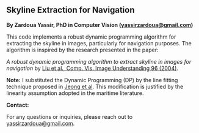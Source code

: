 ## Skyline Extraction for Navigation

**By Zardoua Yassir, PhD in Computer Vision (yassirzardoua@gmail.com)**

This code implements a robust dynamic programming algorithm for extracting the skyline in images, particularly for navigation purposes. The algorithm is inspired by the research presented in the paper:

*A robust dynamic programming algorithm to extract skyline in images for navigation* by [Liu et al., Comp. Vis. Image Understanding 96 (2004)](https://www.sciencedirect.com/science/article/abs/pii/S0167865504002302?casa_token=qoOQeeQm8eIAAAAA:lepXxF98faAiFm0nDuCx0tXb8F6DmrN8zCt-tOSjklpBL2tf1NeThBQaVKFk9Jwy7EjfzsZe_os).

**Note:**
I substituted the Dynamic Programming (DP) by the line fitting technique proposed in [Jeong et al](https://link.springer.com/article/10.1007/s11045-018-0602-4#Ack1). This modification is justified by the linearity assumption adopted in the maritime literature.

**Contact:**

For any questions or inquiries, please reach out to yassirzardoua@gmail.com.